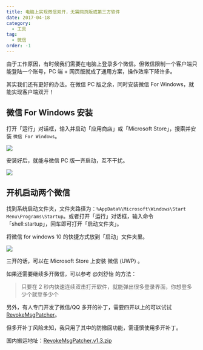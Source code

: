 ```yaml
---
title: 电脑上实现微信双开，无需网页版或第三方软件
date: 2017-04-18
category:
  - 工具
tag:
  - 微信
order: -1
---
```


由于工作原因，有时候我们需要在电脑上登录多个微信。但微信限制一个客户端只能登陆一个账号，PC 端 + 网页版就成了通用方案，操作效率下降许多。

其实我们还有更好的办法。在微信 PC 版之余，同时安装微信 For Windows，就能实现客户端双开！

## 微信 For Windows 安装

打开「运行」对话框，输入并启动「应用商店」或「Microsoft Store」，搜索并安装 `微信 For Windows`。

![](http://tc.seoipo.com/2022-05-06-04-21-30.png)

安装好后，就能与微信 PC 版一齐启动，互不干扰。

![](http://tc.seoipo.com/2022-05-06-04-21-40.png)

## 开机启动两个微信

找到系统启动文件夹，文件夹路径为：`%AppData%\Microsoft\Windows\Start Menu\Programs\Startup`。或者打开「运行」对话框，输入命令「shell:startup」，回车即可打开「启动文件夹」。

将微信 for windows 10 的快捷方式放到「启动」文件夹里。

![](http://tc.seoipo.com/2022-05-06-04-23-49.png)

三开的话，可以在 Microsoft Store 上安装 微信 (UWP) 。

如果还需要继续多开微信，可以参考 @刘舒怡 的方法：

> 只要在 2 秒内快速连续双击打开软件，就能弹出很多登录界面，你想登多少个就登多少个

另外，有人专门开发了微信/QQ 多开的补丁，需要四开以上的可以试试 [RevokeMsgPatcher](https://github.com/huiyadanli/RevokeMsgPatcher)。

但多开补丁风险未知，我只用了其中的防撤回功能，需谨慎使用多开补丁。

国内搬运地址：[RevokeMsgPatcher.v1.3.zip](https://wwz.lanzouf.com/i7poa035996d)
